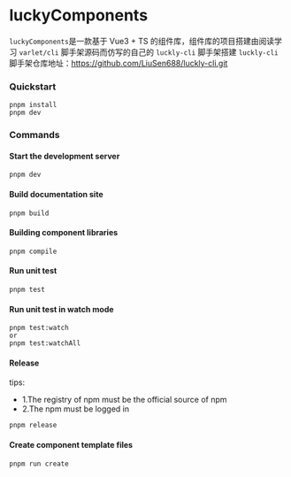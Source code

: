 # luckyComponents

`luckyComponents`是一款基于 Vue3 + TS 的组件库，组件库的项目搭建由阅读学习 `varlet/cli` 脚手架源码而仿写的自己的 `luckly-cli` 脚手架搭建
`luckly-cli` 脚手架仓库地址：https://github.com/LiuSen688/luckly-cli.git

### Quickstart

```shell
pnpm install
pnpm dev
```

### Commands

#### Start the development server

```shell
pnpm dev
```

#### Build documentation site

```shell
pnpm build
```

#### Building component libraries

```shell
pnpm compile
```

#### Run unit test

```shell
pnpm test
```

#### Run unit test in watch mode

```shell
pnpm test:watch 
or
pnpm test:watchAll 
```

#### Release

tips: 
- 1.The registry of npm must be the official source of npm
- 2.The npm must be logged in

```shell
pnpm release
```

#### Create component template files

```shell
pnpm run create
```

